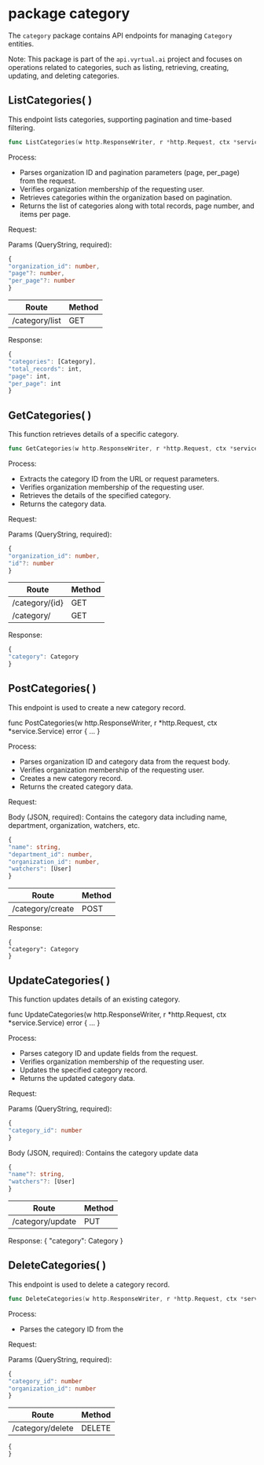 # package category

The `category` package contains API endpoints for managing `Category` entities.

Note: This package is part of the `api.vyrtual.ai` project and focuses on operations related to categories, such as listing, retrieving, creating, updating, and deleting categories.

## ListCategories( )

This endpoint lists categories, supporting pagination and time-based filtering.

```go
func ListCategories(w http.ResponseWriter, r *http.Request, ctx *service.Service) error { ... }
```

Process:

- Parses organization ID and pagination parameters (page, per_page) from the request.
- Verifies organization membership of the requesting user.
- Retrieves categories within the organization based on pagination.
- Returns the list of categories along with total records, page number, and items per page.

Request:

Params (QueryString, required):

```typescript
{
"organization_id": number,
"page"?: number,
"per_page"?: number
}
```

| Route          | Method |
| -------------- | ------ |
| /category/list | GET    |

Response:

```typescript
{
"categories": [Category],
"total_records": int,
"page": int,
"per_page": int
}
```

## GetCategories( )

This function retrieves details of a specific category.

```go
func GetCategories(w http.ResponseWriter, r *http.Request, ctx *service.Service) error { ... }
```

Process:

- Extracts the category ID from the URL or request parameters.
- Verifies organization membership of the requesting user.
- Retrieves the details of the specified category.
- Returns the category data.

Request:

Params (QueryString, required):

```typescript
{
"organization_id": number,
"id"?: number
}
```

| Route          | Method |
| -------------- | ------ |
| /category/{id} | GET    |
| /category/     | GET    |

Response:

```typescript
{
"category": Category
}
```

## PostCategories( )

This endpoint is used to create a new category record.

func PostCategories(w http.ResponseWriter, r *http.Request, ctx *service.Service) error { ... }

Process:

- Parses organization ID and category data from the request body.
- Verifies organization membership of the requesting user.
- Creates a new category record.
- Returns the created category data.

Request:

Body (JSON, required): Contains the category data including name, department, organization, watchers, etc.

```typescript
{
"name": string,
"department_id": number,
"organization_id": number,
"watchers": [User]
}
```

| Route            | Method |
| ---------------- | ------ |
| /category/create | POST   |

Response:

```typscript
{
"category": Category
}
```

## UpdateCategories( )

This function updates details of an existing category.

func UpdateCategories(w http.ResponseWriter, r *http.Request, ctx *service.Service) error { ... }

Process:

- Parses category ID and update fields from the request.
- Verifies organization membership of the requesting user.
- Updates the specified category record.
- Returns the updated category data.

Request:

Params (QueryString, required):

```typescript
{
"category_id": number
}
```

Body (JSON, required): Contains the category update data

```typescript
{
"name"?: string,
"watchers"?: [User]
}
```

| Route            | Method |
| ---------------- | ------ |
| /category/update | PUT    |

Response:
{
"category": Category
}

## DeleteCategories( )

This endpoint is used to delete a category record.

```go
func DeleteCategories(w http.ResponseWriter, r *http.Request, ctx *service.Service) error { ... }
```

Process:

- Parses the category ID from the

Request:

Params (QueryString, required):

```typescript
{
"category_id": number
"organization_id": number
}
```

| Route            | Method |
| ---------------- | ------ |
| /category/delete | DELETE |

```typescript
{
}
```

